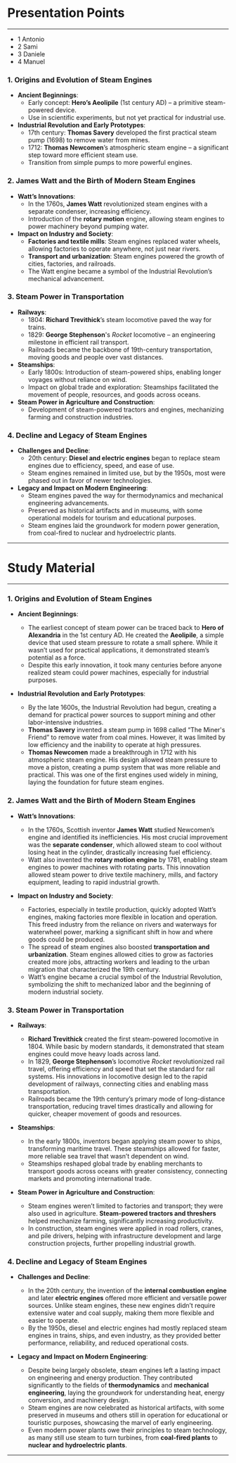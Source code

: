# Presentation Points

---


- 1 Antonio
- 2 Sami
- 3 Daniele
- 4 Manuel

### **1. Origins and Evolution of Steam Engines**
   - **Ancient Beginnings**:
      - Early concept: **Hero’s Aeolipile** (1st century AD) – a primitive steam-powered device.
      - Use in scientific experiments, but not yet practical for industrial use.
   - **Industrial Revolution and Early Prototypes**:
      - 17th century: **Thomas Savery** developed the first practical steam pump (1698) to remove water from mines.
      - 1712: **Thomas Newcomen**’s atmospheric steam engine – a significant step toward more efficient steam use.
      - Transition from simple pumps to more powerful engines.

### **2. James Watt and the Birth of Modern Steam Engines**
   - **Watt’s Innovations**:
      - In the 1760s, **James Watt** revolutionized steam engines with a separate condenser, increasing efficiency.
      - Introduction of the **rotary motion** engine, allowing steam engines to power machinery beyond pumping water.
   - **Impact on Industry and Society**:
      - **Factories and textile mills**: Steam engines replaced water wheels, allowing factories to operate anywhere, not just near rivers.
      - **Transport and urbanization**: Steam engines powered the growth of cities, factories, and railroads.
      - The Watt engine became a symbol of the Industrial Revolution’s mechanical advancement.

### **3. Steam Power in Transportation**
   - **Railways**:
      - 1804: **Richard Trevithick**’s steam locomotive paved the way for trains.
      - 1829: **George Stephenson**'s *Rocket* locomotive – an engineering milestone in efficient rail transport.
      - Railroads became the backbone of 19th-century transportation, moving goods and people over vast distances.
   - **Steamships**:
      - Early 1800s: Introduction of steam-powered ships, enabling longer voyages without reliance on wind.
      - Impact on global trade and exploration: Steamships facilitated the movement of people, resources, and goods across oceans.
   - **Steam Power in Agriculture and Construction**:
      - Development of steam-powered tractors and engines, mechanizing farming and construction industries.

### **4. Decline and Legacy of Steam Engines**
   - **Challenges and Decline**:
      - 20th century: **Diesel and electric engines** began to replace steam engines due to efficiency, speed, and ease of use.
      - Steam engines remained in limited use, but by the 1950s, most were phased out in favor of newer technologies.
   - **Legacy and Impact on Modern Engineering**:
      - Steam engines paved the way for thermodynamics and mechanical engineering advancements.
      - Preserved as historical artifacts and in museums, with some operational models for tourism and educational purposes.
      - Steam engines laid the groundwork for modern power generation, from coal-fired to nuclear and hydroelectric plants.

---


# Study Material

---

### **1. Origins and Evolution of Steam Engines**
   - **Ancient Beginnings**:
      - The earliest concept of steam power can be traced back to **Hero of Alexandria** in the 1st century AD. He created the **Aeolipile**, a simple device that used steam pressure to rotate a small sphere. While it wasn’t used for practical applications, it demonstrated steam’s potential as a force.
      - Despite this early innovation, it took many centuries before anyone realized steam could power machines, especially for industrial purposes.

   - **Industrial Revolution and Early Prototypes**:
      - By the late 1600s, the Industrial Revolution had begun, creating a demand for practical power sources to support mining and other labor-intensive industries.
      - **Thomas Savery** invented a steam pump in 1698 called “The Miner's Friend” to remove water from coal mines. However, it was limited by low efficiency and the inability to operate at high pressures.
      - **Thomas Newcomen** made a breakthrough in 1712 with his atmospheric steam engine. His design allowed steam pressure to move a piston, creating a pump system that was more reliable and practical. This was one of the first engines used widely in mining, laying the foundation for future steam engines.

### **2. James Watt and the Birth of Modern Steam Engines**
   - **Watt’s Innovations**:
      - In the 1760s, Scottish inventor **James Watt** studied Newcomen’s engine and identified its inefficiencies. His most crucial improvement was the **separate condenser**, which allowed steam to cool without losing heat in the cylinder, drastically increasing fuel efficiency.
      - Watt also invented the **rotary motion engine** by 1781, enabling steam engines to power machines with rotating parts. This innovation allowed steam power to drive textile machinery, mills, and factory equipment, leading to rapid industrial growth.

   - **Impact on Industry and Society**:
      - Factories, especially in textile production, quickly adopted Watt’s engines, making factories more flexible in location and operation. This freed industry from the reliance on rivers and waterways for waterwheel power, marking a significant shift in how and where goods could be produced.
      - The spread of steam engines also boosted **transportation and urbanization**. Steam engines allowed cities to grow as factories created more jobs, attracting workers and leading to the urban migration that characterized the 19th century.
      - Watt’s engine became a crucial symbol of the Industrial Revolution, symbolizing the shift to mechanized labor and the beginning of modern industrial society.

### **3. Steam Power in Transportation**
   - **Railways**:
      - **Richard Trevithick** created the first steam-powered locomotive in 1804. While basic by modern standards, it demonstrated that steam engines could move heavy loads across land.
      - In 1829, **George Stephenson**’s locomotive *Rocket* revolutionized rail travel, offering efficiency and speed that set the standard for rail systems. His innovations in locomotive design led to the rapid development of railways, connecting cities and enabling mass transportation.
      - Railroads became the 19th century’s primary mode of long-distance transportation, reducing travel times drastically and allowing for quicker, cheaper movement of goods and resources.

   - **Steamships**:
      - In the early 1800s, inventors began applying steam power to ships, transforming maritime travel. These steamships allowed for faster, more reliable sea travel that wasn’t dependent on wind.
      - Steamships reshaped global trade by enabling merchants to transport goods across oceans with greater consistency, connecting markets and promoting international trade.
   
   - **Steam Power in Agriculture and Construction**:
      - Steam engines weren’t limited to factories and transport; they were also used in agriculture. **Steam-powered tractors and threshers** helped mechanize farming, significantly increasing productivity.
      - In construction, steam engines were applied in road rollers, cranes, and pile drivers, helping with infrastructure development and large construction projects, further propelling industrial growth.

### **4. Decline and Legacy of Steam Engines**
   - **Challenges and Decline**:
      - In the 20th century, the invention of the **internal combustion engine** and later **electric engines** offered more efficient and versatile power sources. Unlike steam engines, these new engines didn’t require extensive water and coal supply, making them more flexible and easier to operate.
      - By the 1950s, diesel and electric engines had mostly replaced steam engines in trains, ships, and even industry, as they provided better performance, reliability, and reduced operational costs.

   - **Legacy and Impact on Modern Engineering**:
      - Despite being largely obsolete, steam engines left a lasting impact on engineering and energy production. They contributed significantly to the fields of **thermodynamics** and **mechanical engineering**, laying the groundwork for understanding heat, energy conversion, and machinery design.
      - Steam engines are now celebrated as historical artifacts, with some preserved in museums and others still in operation for educational or touristic purposes, showcasing the marvel of early engineering.
      - Even modern power plants owe their principles to steam technology, as many still use steam to turn turbines, from **coal-fired plants** to **nuclear and hydroelectric plants**.

---
<!--stackedit_data:
eyJoaXN0b3J5IjpbMTQzNDA3OTc3MSw1MDU1NDcyNDldfQ==
-->